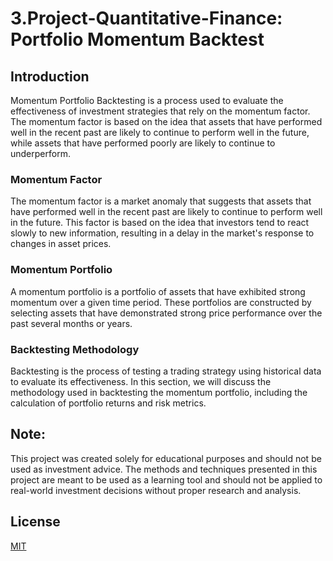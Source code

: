# 3.Project-Quantitative-Finance: Portfolio Momentum Backtest

## Introduction
Momentum Portfolio Backtesting is a process used to evaluate the effectiveness of investment strategies that rely on the momentum factor. The momentum factor is based on the idea that assets that have performed well in the recent past are likely to continue to perform well in the future, while assets that have performed poorly are likely to continue to underperform.

### Momentum Factor
The momentum factor is a market anomaly that suggests that assets that have performed well in the recent past are likely to continue to perform well in the future. This factor is based on the idea that investors tend to react slowly to new information, resulting in a delay in the market's response to changes in asset prices.

### Momentum Portfolio
A momentum portfolio is a portfolio of assets that have exhibited strong momentum over a given time period. These portfolios are constructed by selecting assets that have demonstrated strong price performance over the past several months or years.

### Backtesting Methodology
Backtesting is the process of testing a trading strategy using historical data to evaluate its effectiveness. In this section, we will discuss the methodology used in backtesting the momentum portfolio, including the calculation of portfolio returns and risk metrics.

## Note:
This project was created solely for educational purposes and should not be used as investment advice. The methods and techniques presented in this project are meant to be used as a learning tool and should not be applied to real-world investment decisions without proper research and analysis.

## License
[MIT](https://choosealicense.com/licenses/mit/)
